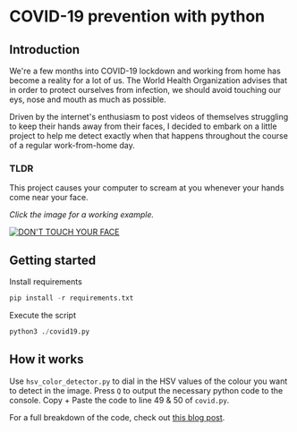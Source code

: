 # COVID-19 prevention with python

## Introduction

We're a few months into COVID-19 lockdown and working from home has become a reality for a lot of us. The World Health Organization advises that in order to protect ourselves from infection, we should avoid touching our eys, nose and mouth as much as possible.

Driven by the internet's enthusiasm to post videos of themselves struggling to keep their hands away from their faces, I decided to embark on a little project to help me detect exactly when that happens throughout the course of a regular work-from-home day.

### TLDR

This project causes your computer to scream at you whenever your hands come near your face.

*Click the image for a working example.*

[![DON'T TOUCH YOUR FACE](https://img.youtube.com/vi/yu1LF2MJ1VE/0.jpg)](https://www.youtube.com/watch?v=yu1LF2MJ1VE)

## Getting started

Install requirements

```python
pip install -r requirements.txt
```

Execute the script

```python
python3 ./covid19.py
```

## How it works

Use `hsv_color_detector.py` to dial in the HSV values of the colour you want to detect in the image.
Press `Q` to output the necessary python code to the console.
Copy + Paste the code to line 49 & 50 of `covid.py`.

For a full breakdown of the code, check out [this blog post](https://www.mullineaux.com.au/posts/2020/06/18/covid19-prevention-using-python/).
